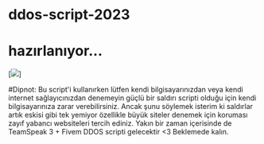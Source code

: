 # ddos-script-2023

# hazırlanıyor...

[<img src="https://i.pinimg.com/originals/7e/2a/eb/7e2aeb1567e91bfc2404cecca6aceecd.gif">]


#Dipnot: Bu script'i kullanırken lütfen kendi bilgisayarınızdan veya kendi internet sağlayıcınızdan denemeyin güçlü bir saldırı scripti olduğu için kendi bilgisayarınıza zarar verebilirsiniz. Ancak şunu söylemek isterim ki saldırlar artık eskisi gibi tek yemiyor özellikle büyük siteler denemek için koruması zayıf yabancı websiteleri tercih ediniz. Yakın bir zaman içerisinde de TeamSpeak 3 + Fivem DDOS scripti gelecektir <3 Beklemede kalın.
